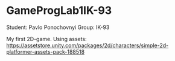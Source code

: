 # GameProgLab1IK-93
Student: Pavlo Ponochovnyi 
Group: IK-93

My first 2D-game.
Using assets: https://assetstore.unity.com/packages/2d/characters/simple-2d-platformer-assets-pack-188518
